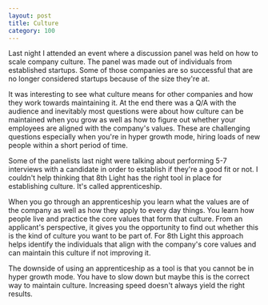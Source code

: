 ```yaml
---
layout: post
title: Culture
category: 100
---
```

Last night I attended an event where a discussion panel was held on how to scale company culture. The panel was made out of individuals from established startups. Some of those companies are so successful that are no longer considered startups because of the size they're at.

It was interesting to see what culture means for other companies and how they work towards maintaining it. At the end there was a Q/A with the audience and inevitably most questions were about how culture can be maintained when you grow as well as how to figure out whether your employees are aligned with the company's values. These are challenging questions especially when you're in hyper growth mode, hiring loads of new people within a short period of time.

Some of the panelists last night were talking about performing 5-7 interviews with a candidate in order to establish if they're a good fit or not. I couldn't help thinking that 8th Light has the right tool in place for establishing culture. It's called apprenticeship.

When you go through an apprenticeship you learn what the values are of the company as well as how they apply to every day things. You learn how people live and practice the core values that form that culture. From an applicant's perspective, it gives you the opportunity to find out whether this is the kind of culture you want to be part of. For 8th Light this approach helps identify the individuals that align with the company's core values and can maintain this culture if not improving it.

The downside of using an apprenticeship as a tool is that you cannot be in hyper growth mode. You have to slow down but maybe this is the correct way to maintain culture. Increasing speed doesn't always yield the right results.
